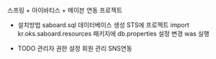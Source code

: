 스프링 + 아이바티스 + 메이븐 연동 프로젝트

- 설치방법
 saboard.sql 데이터베이스 생성
 STS에 프로젝트 import 
 kr.oks.saboard.resources 패키지에 db.properties 설정 변경
 was 실행

- TODO
 관리자 권한 설정
 회원 관리
 SNS연동

